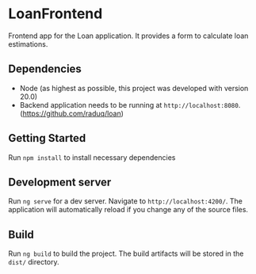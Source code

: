 # LoanFrontend

Frontend app for the Loan application.
It provides a form to calculate loan estimations.

## Dependencies

- Node (as highest as possible, this project was developed with version 20.0)
- Backend application needs to be running at `http://localhost:8080`. (https://github.com/raduq/loan)

## Getting Started

Run `npm install` to install necessary dependencies

## Development server

Run `ng serve` for a dev server. Navigate to `http://localhost:4200/`. The application will automatically reload if you change any of the source files.

## Build

Run `ng build` to build the project. The build artifacts will be stored in the `dist/` directory.
